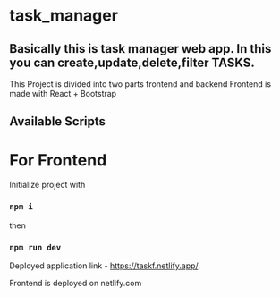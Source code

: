 # task_manager

## Basically this is task manager web app. In this you can create,update,delete,filter TASKS.

This Project is divided into two parts frontend and backend
Frontend is made with React + Bootstrap

## Available Scripts

# For Frontend

Initialize project with 

### `npm i`

then 

### `npm run dev`

Deployed application link  - https://taskf.netlify.app/.

Frontend is deployed on netlify.com

